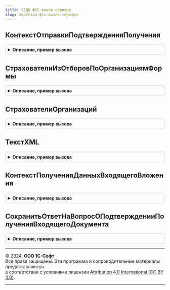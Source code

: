 ```yaml
---
title: СЭДО ФСС вызов сервера
slug: zup/сэдо-фсс-вызов-сервера
---
```



## КонтекстОтправкиПодтвержденияПолучения
<details style="margin: 1em 0; padding: 0.5em; border: 1px solid #ccc; border-radius: 6px;">

<summary style="font-weight: bold; cursor: pointer;">Описание, пример вызова</summary>

```bsl

Функция КонтекстОтправкиПодтвержденияПолучения(Знач МассивСсылок) Экспорт
```

Пример вызова
```bsl
Результат = СЭДОФССВызовСервера.КонтекстОтправкиПодтвержденияПолучения(МассивСсылок) 
```
</details>

## СтрахователиИзОтборовПоОрганизациямФормы
<details style="margin: 1em 0; padding: 0.5em; border: 1px solid #ccc; border-radius: 6px;">

<summary style="font-weight: bold; cursor: pointer;">Описание, пример вызова</summary>

```bsl

Функция СтрахователиИзОтборовПоОрганизациямФормы(Знач ОтборыПоОрганизациям) Экспорт
```

Пример вызова
```bsl
Результат = СЭДОФССВызовСервера.СтрахователиИзОтборовПоОрганизациямФормы(ОтборыПоОрганизациям) 
```
</details>

## СтрахователиОрганизаций
<details style="margin: 1em 0; padding: 0.5em; border: 1px solid #ccc; border-radius: 6px;">

<summary style="font-weight: bold; cursor: pointer;">Описание, пример вызова</summary>

```bsl

Функция СтрахователиОрганизаций(Знач Организации) Экспорт
```

Пример вызова
```bsl
Результат = СЭДОФССВызовСервера.СтрахователиОрганизаций(Организации) 
```
</details>

## ТекстXML
<details style="margin: 1em 0; padding: 0.5em; border: 1px solid #ccc; border-radius: 6px;">

<summary style="font-weight: bold; cursor: pointer;">Описание, пример вызова</summary>

```bsl

Функция ТекстXML(Знач Идентификатор) Экспорт
```

Пример вызова
```bsl
Результат = СЭДОФССВызовСервера.ТекстXML(Идентификатор) 
```
</details>

## КонтекстПолученияДанныхВходящегоВложения
<details style="margin: 1em 0; padding: 0.5em; border: 1px solid #ccc; border-radius: 6px;">

<summary style="font-weight: bold; cursor: pointer;">Описание, пример вызова</summary>

```bsl

Функция КонтекстПолученияДанныхВходящегоВложения(Знач Ссылка, ИдентификаторФормы) Экспорт
```

Пример вызова
```bsl
Результат = СЭДОФССВызовСервера.КонтекстПолученияДанныхВходящегоВложения(Ссылка, ИдентификаторФормы) 
```
</details>

## СохранитьОтветНаВопросОПодтвержденииПолученияВходящегоДокумента
<details style="margin: 1em 0; padding: 0.5em; border: 1px solid #ccc; border-radius: 6px;">

<summary style="font-weight: bold; cursor: pointer;">Описание, пример вызова</summary>

```bsl

Процедура СохранитьОтветНаВопросОПодтвержденииПолученияВходящегоДокумента(ВариантОтвета) Экспорт
```

Пример вызова
```bsl
СЭДОФССВызовСервера.СохранитьОтветНаВопросОПодтвержденииПолученияВходящегоДокумента(ВариантОтвета) 
```
</details>

---

© 2024, **ООО 1С-Софт**  
Все права защищены. Эта программа и сопроводительные материалы предоставляются  
в соответствии с условиями лицензии [Attribution 4.0 International (CC BY 4.0)](https://creativecommons.org/licenses/by/4.0/legalcode).

---
